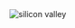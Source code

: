 <div style="align-items:center;">
  <img src="https://images8.alphacoders.com/576/576872.jpg" alt="silicon valley">
  
